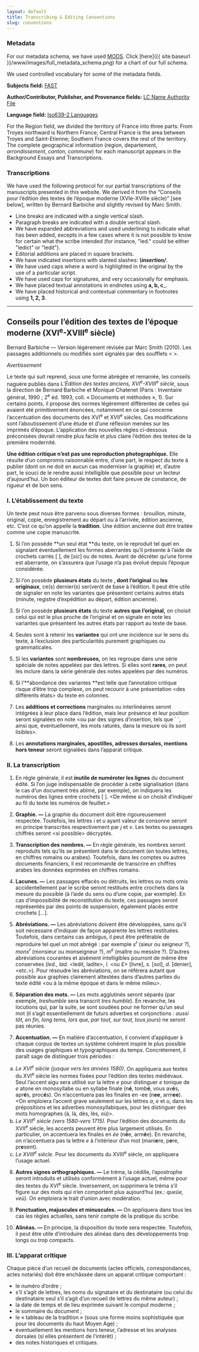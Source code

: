 ```yaml
---
layout: default
title: Transcribing & Editing Conventions
slug: conventions
---
```


### Metadata

For our metadata schema, we have used [MODS](http://www.loc.gov/standards/mods/). Click [here]({{ site.baseurl }}/www/images/full_metadata_schema.png) for a chart of our full schema.

We used controlled vocabulary for some of the metadata fields.

**Subjects field:** [FAST](http://fast.oclc.org/searchfast/)

**Author/Contributor, Publisher, and Provenance fields:** [LC Name Authority File](http://id.loc.gov/search/?q=&q=)

**Language field:** [Iso639-2 Languages](http://id.loc.gov/vocabulary/iso639-2.html)

For the Region field, we divided the territory of France into three parts: From Troyes northward is Northern France; Central France is the area between Troyes and Saint-Etienne; Southern France covers the rest of the territory. The complete geographical information (region, departement, _arrondissement_, _canton_, _commune_) for each manuscript appears in the Background Essays and Transcriptions.

### Transcriptions

We have used the following protocol for our partial transcriptions of the manuscripts presented in this website. We derived it from the “Conseils pour l’édition des textes de l’époque moderne (XVIe-XVIIIe siècle)” [see below], written by Bernard Barbiche and slightly revised by Marc Smith.

- Line breaks are indicated with a single vertical slash.
- Paragraph breaks are indicated with a double vertical slash.
- We have expanded abbreviations and used underlining to indicate what has been added, excepts in a few cases where it is not possible to know for certain what the scribe intended (for instance, "led." could be either "ledict" or "ledit").
- Editorial additions are placed in square brackets.
- We have indicated insertions with slanted slashes: ___\insertion/___.
- We have used caps where a word is highlighted in the original by the use of a particular script.
- We have used caps for signatures, and very occasionally for emphasis.
- We have placed textual annotations in endnotes using __a, b, c___.
- We have placed historical and contextual commentary in footnotes using **1, 2, 3**.

<hr>

## Conseils pour l’édition des textes de l’époque moderne (XVI<sup>e</sup>-XVIII<sup>e</sup> siècle)

Bernard Barbiche — Version légèrement révisée par Marc Smith (2010). Les passages additionnels ou modifiés sont signalés par des soufflets < >.

_Avertissement_

Le texte qui suit reprend, sous une forme abrégée et remaniée, les conseils naguère publiés dans _L’Édition des textes anciens, XVI<sup>e</sup>-XVIII<sup>e</sup> siècle_, sous la direction de Bernard Barbiche et Monique Chatenet (Paris : Inventaire général, 1990 ; 2<sup>e</sup> éd. 1993, coll. « Docu­ments et méthodes », 1). Sur certains points, il propose des normes légèrement différentes de celles qui avaient été primitivement énoncées, notamment en ce qui concerne l’accen­tuation des documents des XVI<sup>e</sup> et XVII<sup>e</sup> siècles. Ces modifications sont l’aboutissement d’une étude et d’une réflexion menées sur les imprimés d’époque. L’application des nouvelles règles ci-dessous préconisées devrait rendre plus facile et plus claire l’édition des textes de la première modernité.

**Une édition critique n’est pas une reproduction photographique.** Elle résulte d’un compromis raisonnable entre, d’une part, le respect du texte à publier (dont on ne doit en aucun cas moderniser la graphie) et, d’autre part, le souci de le rendre aussi intelligible que possible pour un lecteur d’aujourd’hui. Un bon éditeur de textes doit faire preuve de constance, de rigueur et de bon sens.

### I. L’établissement du texte

Un texte peut nous être parvenu sous diverses formes : brouillon, minute, original, copie, enregistrement au départ ou à l’arrivée, édition ancienne, etc. C’est ce qu’on appelle la **tradition**. Une édition ancienne doit être traitée comme une copie manuscrite.

1. Si l’on possède **un seul état **du texte, on le reproduit tel quel en signalant éventuellement les formes aberrantes qu’il présente à l’aide de crochets carrés [ ], de [_sic_] ou de notes. Avant de décréter qu’une forme est aberrante, on s’assurera que l’usage n’a pas évolué depuis l’époque considérée.

1. Si l’on possède **plusieurs états** du texte **, dont l’original** ou **les originaux**, ce(s) dernier(s) ser(ven)t de base à l’édition. Il peut être utile de signaler en note les variantes que présentent certains autres états (minute, registre d’expédition au départ, édition ancienne).

1. Si l’on possède **plusieurs états** du texte **autres que l’original,** on choisit celui qui est le plus proche de l’original et on signale en note les variantes que présentent les autres états par rapport au texte de base.

1. Seules sont à retenir les **variantes** qui ont une incidence sur le sens du texte, à l’exclusion des particularités purement graphiques ou grammaticales.

1. Si les **variantes** sont **nombreuses,** on les regroupe dans une série spéciale de notes appelées par des lettres. Si elles sont **rares**, on peut les inclure dans la série générale des notes appelées par des numéros.

1. Si l’**abondance des variantes **est telle que l’annotation critique risque d’être trop complexe, on peut recourir à une présentation &lt;des différents états> du texte en colonnes.

7. Les **additions et corrections** marginales ou interlinéaires seront intégrées à leur place dans l’édition, mais leur présence et leur position seront signalées en note &lt;ou par des signes d’insertion, tels que ` ´, ainsi que, éventuellement, les mots raturés, dans la mesure où ils sont lisibles>.

8. Les **annotations marginales, apostilles, adresses dorsales, mentions hors teneur** seront signalées dans l’apparat critique.

### II. La transcription

1. En règle générale, il est **inutile de numéroter les lignes** du document édité. Si l’on juge indispensable de procéder à cette signalisation (dans le cas d’un document très abîmé, par exemple), on indiquera les numéros des lignes entre crochets [ ]. &lt;De même si on choisit d’indiquer au fil du texte les numéros de feuillet.>

2. **Graphie. —** La graphie du document doit être rigoureusement respectée. Toutefois, les lettres _i_ et _u_ ayant valeur de consonne seront en principe transcrites respectivement par _j_ et _v_. Les textes ou passages chiffrés seront &lt;si possible> décryptés.

3. **Transcription des nombres. —** En règle générale, les nombres seront reproduits tels qu’ils se présentent dans le document (en toutes lettres, en chiffres romains ou arabes). Toutefois, dans les comptes ou autres documents financiers, il est recommandé de transcrire en chiffres arabes les données exprimées en chiffres romains.

4. **Lacunes. —** Les passages effacés ou détruits, les lettres ou mots omis accidentellement par le scribe seront restitués entre crochets dans la mesure du possible (à l’aide du sens ou d’une copie, par exemple). En cas d’impossibilité de reconstitution du texte, ces passages seront représentés par des points de suspension, également placés entre crochets […].

5. **Abréviations. —** Les abréviations doivent être développées, sans qu’il soit nécessaire d’indiquer de façon apparente les lettres restituées. Toutefois, dans certains cas ambigus, il peut être préférable de reproduire tel quel un mot abrégé : par exemple _s<sup>r</sup>_ (sieur ou seigneur ?), _mons<sup>r</sup>_ (monsieur ou monseigneur ?), _m<sup>e</sup>_ (maître ou messire ?). D’autres abréviations courantes et aisément intelligibles pourront de même être conservées (_led., lad._ &lt;ledit, ladite>, _l._ &lt;ou £> [livre], _s._ [sol], _d._ [denier], &lt;etc.>). Pour résoudre les abréviations, on se référera autant que possible aux graphies clairement attestées dans d’autres parties du texte édité &lt;ou à la même époque et dans le même milieu>.

6. **Séparation des mots. —** Les mots agglutinés seront séparés (par exemple, _treshumble_ sera transcrit _tres humble_). En revanche, les locutions qui, par la suite, se sont soudées pour ne former qu’un seul mot (il s’agit essentiellement de futurs adverbes et conjonctions : _aussi tôt, en fin, long tems, lors que, par tout, sur tout, tous jours_) ne seront pas réunies.

7. **Accentuation. —** En matière d’accentuation, il convient d’appliquer à chaque corpus de textes un système cohérent inspiré le plus possible des usages graphiques et typographiques du temps. Concrètement, il paraît sage de distinguer trois périodes :

<ol type="a">
<li> <em>Le XVI<sup>e</sup> siècle (jusque vers les années 1580)</em>. On appliquera aux textes du XVI<sup>e</sup> siècle les normes fixées pour l’édition des textes médiévaux. Seul l’accent aigu sera utilisé sur la lettre <em>e</em> pour distinguer <em>e</em> tonique de <em>e</em> atone en monosyllabe ou en syllabe finale (n<strong>é</strong>, tomb<strong>é</strong>, vous av<strong>é</strong>s, apr<strong>é</strong>s, proc<strong>é</strong>s). On n’accentuera pas les finales en -ee (n<strong>ee</strong>, arm<strong>ee</strong>). &lt;On emploiera l’accent grave seulement sur les lettres <em>a</em>, <em>e</em> et <em>u</em>, dans les prépositions et les adverbes monosyllabiques, pour les distinguer des mots homographes (à, là, dès, lès, où)&gt;.</li>

<li> <em>Le XVII</em><em><sup>e</sup></em><em> siècle (vers 1580-vers 1715).</em> Pour l’édition des documents du XVII<sup>e</sup> siècle, les accents peuvent être plus largement utilisés. En particulier, on accentuera les finales en <em>ée</em> (n<strong>é</strong>e, arm<strong>é</strong>e). En revanche, on n’accentuera pas la lettre <em>e</em> à l’intérieur d’un mot (mani<strong>e</strong>re, p<strong>e</strong>re, pr<strong>e</strong>sent).</li>

<li> <em>Le XVIII<sup>e</sup> siècle.</em> Pour les documents du XVIII<sup>e</sup> siècle, on appliquera l’usage actuel.</li>
</ol>

8. **Autres signes orthographiques. —** Le tréma, la cédille, l’apostrophe seront introduits et utilisés conformément à l’usage actuel, même pour des textes du XVI<sup>e</sup> siècle. Inversement, on supprimera le tréma s’il figure sur des mots qui n’en comportent plus aujourd’hui (ex.: _queüe, veü)_. On emploiera le trait d’union avec modération.

9. **Ponctuation, majuscules et minuscules. —** On appliquera dans tous les cas les règles actuelles, sans tenir compte de la pratique du scribe.

10. **Alinéas. —** En principe, la disposition du texte sera respectée. Toutefois, il peut être utile d’introduire des alinéas dans des développements trop longs ou trop compacts.

### III. L’apparat critique

Chaque pièce d’un recueil de documents (actes officiels, correspondances, actes notariés) doit être enchâssée dans un apparat critique comportant :

- le numéro d’ordre ;
- s’il s’agit de lettres, les noms du signataire et du destinataire (ou celui du destinataire seul s’il s’agit d’un recueil de lettres du même auteur) ;
- la date de temps et de lieu exprimée suivant le comput moderne ;
- le sommaire du document ;
- le « tableau de la tradition » (sous une forme moins sophistiquée que pour les documents du haut Moyen Age) ;
- éventuellement les mentions hors teneur, l’adresse et les analyses dorsales (si elles présentent de l’intérêt) ;
- des notes historiques et critiques.
